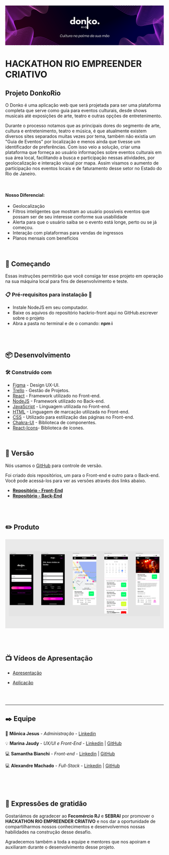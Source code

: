 <p align="center">
    <img src="./src/assets/banner-readme.png">
</p>

# **HACKATHON RIO EMPREENDER CRIATIVO**

## **Projeto DonkoRio**

O Donko é uma aplicação web que será projetada para ser uma plataforma completa que serve como guia para eventos culturais, desde shows musicais até exposições de arte, teatro e outras opções de entretenimento.

Durante o processo notamos que as principais dores do segmento de arte, cultura e entretenimento, teatro e música, é que atualmente existem diversos sites separados muitas vezes por tema, também não existia um "Guia de Eventos" por localização e menos ainda que tivesse um identificador de preferências. Com isso veio a solução, criar uma plataforma que forneça ao usuário informações sobre eventos culturais em sua área local, facilitando a busca e participação nessas atividades, por geolocalização e interação visual por mapa. Assim visamos o aumento de participação nos eventos locais e de faturamento desse setor no Estado do Rio de Janeiro.

<br>

#### **Nosso Diferencial:**
* Geolocalização
* Filtros inteligentes que mostram ao usuário possíveis eventos que possam ser de seu interesse conforme sua usabilidade
* Alerta para que o usuário saiba se o evento está longe, perto ou se já começou.
* Interação com plataformas para vendas de ingressos
* Planos mensais com benefícios


<br>

## 🚀 **Começando**

Essas instruções permitirão que você consiga ter esse projeto em operação na sua máquina local para fins de desenvolvimento e teste.

### 📋 Pré-requisitos para instalação 🔧

* Instale NodeJS em seu computador.
* Baixe os aquivos do repositório hackrio-front aqui no GitHub.escrever sobre o projeto
* Abra a pasta no terminal e de o comando: **npm i**
<br>
<br>

## 📦 **Desenvolvimento**

### 🛠️ Construído com

* [Figma](https://www.figma.com/) - Design UX-UI.
* [Trello](https://trello.com/) - Gestão de Projetos.
* [React](https://pt-br.reactjs.org) - Framework utilizado no Front-end.
* [NodeJS](https://nodejs.org/pt-br/docs/) - Framework utilizado no Back-end.
* [JavaScript](https://developer.mozilla.org/pt-BR/docs/Web/JavaScript) - Linguagem utilizada no Front-end.
* [HTML](https://developer.mozilla.org/pt-BR/docs/Web/HTML) - Linguagem de marcação utilizada no Front-end.
* [CSS](https://developer.mozilla.org/pt-BR/docs/Web/CSS) - Utilizado para estilização das páginas no Front-end.
* [Chakra-UI](https://chakra-ui.com) - Biblioteca de componentes.
* [React-Icons](https://react-icons.github.io/react-icons/)- Biblioteca de ícones.

<br>

## 📌 **Versão**

Nós usamos o [GitHub](https://github.com/) para controle de versão. 

Foi criado dois repositórios, um para o Front-end e outro para o Back-end. Você pode acessá-los para ver as versões através dos links abaixo.

* [**Repositório - Front-End**](https://github.com/SahBianchi/hackrio-front)
* [**Repositório - Back-End**](https://github.com/Afmjuniors/donko-back)

<br>
<br>

## ✏️ **Produto**

<p align="center">
    <img src="./src/assets/aplicacao.png" width="700" height="auto">
</p>

<br>
<br>

## 📺 **Vídeos de Apresentação**

* <a href="#">Apresentação</a>

* <a href="#">Aplicação</a>

<br>
<br>

---
## ✒️ **Equipe**

🚀 **Mônica Jesus** - *Administração* - [Linkedin](https://www.linkedin.com/in/monicajprado)

💡 **Marina Jaudy** - *UX/UI e Front-End* - [Linkedin](https://www.linkedin.com/in/marina-jaudy/) | [GitHub](https://github.com/marinajaudy)

💻 **Samantha Bianchi** - *Front-end* - [Linkedin](https://www.linkedin.com/in/sahbianchi/) | [GitHub](https://github.com/SahBianchi)

💻 **Alexandre Machado** - *Full-Stack* - [Linkedin](https://www.linkedin.com/in/afmjuniors/) | [GitHub](https://github.com/Afmjuniors)

<br>
<br>
<br>

## 🎁 **Expressões de gratidão**

Gostariámos de agradecer ao **Fecomércio RJ** e **SEBRAI** por promover o **HACKATHON RIO EMPREENDER CRIATIVO** e nos dar a oportunidade de compartilharmos nossos conhecimentos e desenvolvermos nossas habilidades na construção desse desafio.

Agradecemos também a toda a equipe e mentores que nos apoiram e auxiliaram durante o desenvolvimento desse projeto.
<br>

